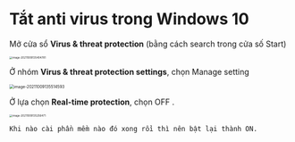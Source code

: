 # Tắt anti virus trong Windows 10

Mở cửa sổ **Virus & threat protection** (bằng cách search trong cửa số Start)

<img src="https://tva1.sinaimg.cn/large/008i3skNgy1gw689mn6saj313k0u0jts.jpg" alt="image-20211009135404781" style="zoom: 33%;" />

Ở nhóm **Virus & threat protection settings**, chọn Manage setting

<img src="https://tva1.sinaimg.cn/large/008i3skNgy1gw689q32ryj30y00da0tj.jpg" alt="image-20211009135514593" style="zoom:50%;" />

Ở lựa chọn **Real-time protection**, chọn OFF .

<img src="https://tva1.sinaimg.cn/large/008i3skNgy1gv92b9zeafj617a0nemzt02.jpg" alt="image-20211009135256471" style="zoom:33%;" />

```
Khi nào cài phần mềm nào đó xong rồi thì nên bật lại thành ON.
```

